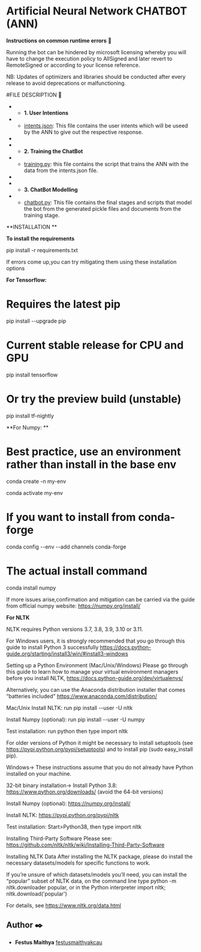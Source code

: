 # Artificial Neural Network CHATBOT (ANN)

**Instructions on common runtime errors** :page_with_curl:

Running the bot can be hindered by microsoft licensing whereby you will have to change the execution policy to AllSigned and later revert to RemoteSigned or according to your license reference.

NB: Updates of optimizers and libraries should be conducted after every release to avoid deprecations or malfunctioning.


#FILE DESCRIPTION 📁


* * **1. User Intentions**
* * [intents.json](./intents.json): This file contains the user intents which will be useed by the ANN to give out the respective response.
* 
* * **2. Training the ChatBot**
* * [training.py](./training.py): this file contains the script that trains the ANN with the data from the intents.json file.
* 
* * **3. ChatBot Modelling**
* * [chatbot.py](./chatbot.py): This file contains the final stages and scripts that model the bot from the generated pickle files and documents from the training stage.


**INSTALLATION **

**To install the requirements**

pip install -r requirements.txt

If errors come up,you can try mitigating them using these installation options

**For Tensorflow:**

# Requires the latest pip

pip install --upgrade pip

# Current stable release for CPU and GPU

pip install tensorflow

# Or try the preview build (unstable)

pip install tf-nightly

**For Numpy: **

# Best practice, use an environment rather than install in the base env

conda create -n my-env

conda activate my-env

# If you want to install from conda-forge

conda config --env --add channels conda-forge

# The actual install command

conda install numpy

If more issues arise,confirmation and mitigation can be carried via the guide from official numpy website: https://numpy.org/install/

**For NLTK**

NLTK requires Python versions 3.7, 3.8, 3.9, 3.10 or 3.11.

For Windows users, it is strongly recommended that you go through this guide to install Python 3 successfully https://docs.python-guide.org/starting/install3/win/#install3-windows

Setting up a Python Environment (Mac/Unix/Windows)
Please go through this guide to learn how to manage your virtual environment managers before you install NLTK, https://docs.python-guide.org/dev/virtualenvs/

Alternatively, you can use the Anaconda distribution installer that comes “batteries included” https://www.anaconda.com/distribution/

Mac/Unix
Install NLTK: run pip install --user -U nltk

Install Numpy (optional): run pip install --user -U numpy

Test installation: run python then type import nltk

For older versions of Python it might be necessary to install setuptools (see https://pypi.python.org/pypi/setuptools) and to install pip (sudo easy_install pip).

Windows->
These instructions assume that you do not already have Python installed on your machine.

32-bit binary installation->
Install Python 3.8: https://www.python.org/downloads/ (avoid the 64-bit versions)

Install Numpy (optional): https://numpy.org/install/

Install NLTK: https://pypi.python.org/pypi/nltk

Test installation: Start>Python38, then type import nltk

Installing Third-Party Software
Please see: https://github.com/nltk/nltk/wiki/Installing-Third-Party-Software

Installing NLTK Data
After installing the NLTK package, please do install the necessary datasets/models for specific functions to work.

If you’re unsure of which datasets/models you’ll need, you can install the “popular” subset of NLTK data, on the command line type python -m nltk.downloader popular, or in the Python interpreter import nltk; nltk.download('popular')

For details, see https://www.nltk.org/data.html


## Author :black_nib:

* __Festus Maithya__ [festusmaithyakcau](https://github.com/festusmaithyakcau)

